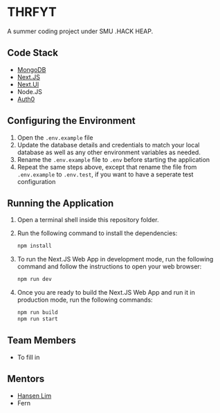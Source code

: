 # THRFYT

A summer coding project under SMU .HACK HEAP.

## Code Stack

- [MongoDB](https://www.mongodb.com)
- [Next.JS](https://nextjs.org)
- [Next.UI](https://nextui.org)
- Node.JS
- [Auth0](https://auth0.com)

## Configuring the Environment

1. Open the `.env.example` file
2. Update the database details and credentials to match your local database as well as any other environment variables as needed.
3. Rename the `.env.example` file to `.env` before starting the application
4. Repeat the same steps above, except that rename the file from `.env.example` to `.env.test`, if you want to have a seperate test configuration

## Running the Application

1. Open a terminal shell inside this repository folder.

2. Run the following command to install the dependencies:

   ```bash
   npm install
    ```
3. To run the Next.JS Web App in development mode, run the following command and follow the instructions to open your web browser:

   ```bash
   npm run dev
    ```

4. Once you are ready to build the Next.JS Web App and run it in production mode, run the following commands:

   ```bash
   npm run build
   npm run start
    ```

## Team Members

- To fill in

## Mentors

- [Hansen Lim](https://www.linkedin.com/in/hansen-lim/)
- Fern
